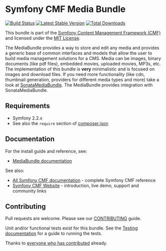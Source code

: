 # Symfony CMF Media Bundle

[![Build Status](https://secure.travis-ci.org/symfony-cmf/MediaBundle.png)](http://travis-ci.org/symfony-cmf/MediaBundle)
[![Latest Stable Version](https://poser.pugx.org/symfony-cmf/media-bundle/version.png)](https://packagist.org/packages/symfony-cmf/media-bundle)
[![Total Downloads](https://poser.pugx.org/symfony-cmf/media-bundle/d/total.png)](https://packagist.org/packages/symfony-cmf/media-bundle)

This bundle is part of the [Symfony Content Management Framework (CMF)](http://cmf.symfony.com/)
and licensed under the [MIT License](LICENSE).

The MediaBundle provides a way to store and edit any media and provides a
generic base of common interfaces and models that allow the user to build media
management solutions for a CMS. Media can be images, binary documents (like pdf
files), embedded movies, uploaded movies, MP3s, etc. The implementation of this
bundle is **very** minimalistic and is focused on images and download files.
If you need more functionality (like cdn, thumbnail generation, providers for
different media types and more) take a look at
[SonataMediaBundle](https://github.com/sonata-project/SonataMediaBundle). The
MediaBundle provides integration with SonataMediaBundle.


## Requirements

* Symfony 2.2.x
* See also the `require` section of [composer.json](composer.json)

## Documentation

For the install guide and reference, see:

* [MediaBundle documentation](http://symfony.com/doc/master/cmf/bundles/media.html)

See also:

* [All Symfony CMF documentation](http://symfony.com/doc/master/cmf/index.html) - complete Symfony CMF reference
* [Symfony CMF Website](http://cmf.symfony.com/) - introduction, live demo, support and community links


## Contributing

Pull requests are welcome. Please see our
[CONTRIBUTING](https://github.com/symfony-cmf/symfony-cmf/blob/master/CONTRIBUTING.md)
guide.

Unit and/or functional tests exist for this bundle. See the
[Testing documentation](http://symfony.com/doc/master/cmf/components/testing.html)
for a guide to running the tests.

Thanks to
[everyone who has contributed](https://github.com/symfony-cmf/MediaBundle/contributors) already.
